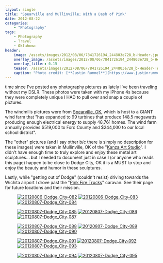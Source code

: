 ```yaml
---
layout: single
title: "Spearville and Mullinville; With a Dash of Pink"
date: 2012-08-22
categories:
    - "Photography"
tags:
    - Photography
    - Travel
    - Oklahoma
header:
    image: /assets/images/2012/08/06/7841726194_244803e728_b-Header.jpg
    overlay_image: /assets/images/2012/08/06/7841726194_244803e728_b-Header.jpg
    overlay_filter: 0.15
    teaser: /assets/images/2012/08/06/7841726194_244803e728_b-Header-Twitter.jpg 		# Shrink image to 575 width
    caption: "Photo credit: [**Justin Rummel**](https://www.justinrummel.com)"
---
```


time since I've posted any photography pictures as lately I've been traveling without my DSLR. These photos were taken with my iPhone 4s because they were completely unique I HAD to pull over and snap a couple of pictures.

The windmills pictures were from [Spearville, OK][future-of-spearville], which is host to a GIANT wind farm that "has expanded to 99 turbines that produce 148.5 megawatts producing enough electrical energy to supply 48,761 homes. The wind farm annually provides $519,000 to Ford County and $244,000 to our local school district".

The "other" pictures (and I say other b/c there is simply no description for these images) were taken in Mullinville, OK of the "[Kanza Art Studio][Kanza]". I didn't have enough time to truly explore and enjoy these metal art sculptures... but I needed to document just in case I (or anyone who reads this page) happen to be close to Dodge City, OK it is a MUST to stop and enjoy the beauty and humor in these sculptures.

Lastly, while "getting out of Dodge" (couldn't resist) driving towards the Wichita airport I drove past the "[Pink Fire Trucks][pinkfiretrucks]" caravan. See their page for future locations and their mission.

<figure class="third">
<a href="https://www.flickr.com/photos/justinrummel/7841725398/"><img src="https://farm9.static.flickr.com/8436/7841725398_1e124795ed_m.jpg" title="20120806-Dodge_City-082" /></a>
<a href="https://www.flickr.com/photos/justinrummel/7841726194/"><img src="https://farm8.static.flickr.com/7115/7841726194_244803e728_m.jpg" title="20120806-Dodge_City-083" /></a>
<a href="https://www.flickr.com/photos/justinrummel/7841730478/"><img src="https://farm9.static.flickr.com/8430/7841730478_df4c01bae7_m.jpg" title="20120807-Dodge_City-084" /></a>
</figure>
<figure class="third">
<a href="https://www.flickr.com/photos/justinrummel/7841736532/"><img src="https://farm9.static.flickr.com/8428/7841736532_45c2e5125b_m.jpg" title="20120807-Dodge_City-085" /></a>
<a href="https://www.flickr.com/photos/justinrummel/7841742202/"><img src="https://farm9.static.flickr.com/8290/7841742202_f74b3195e1_m.jpg" title="20120807-Dodge_City-086" /></a>
<a href="https://www.flickr.com/photos/justinrummel/7841746714/"><img src="https://farm8.static.flickr.com/7131/7841746714_23ab3f2f42_m.jpg" title="20120807-Dodge_City-087" /></a>
</figure>
<figure class="third">
<a href="https://www.flickr.com/photos/justinrummel/7841749996/"><img src="https://farm9.static.flickr.com/8438/7841749996_77c8435ce5_m.jpg" title="20120807-Dodge_City-088" /></a>
<a href="https://www.flickr.com/photos/justinrummel/7841752806/"><img src="https://farm8.static.flickr.com/7254/7841752806_9879734fec_m.jpg" title="20120807-Dodge_City-089" /></a>
<a href="https://www.flickr.com/photos/justinrummel/7841757486/"><img src="https://farm8.static.flickr.com/7124/7841757486_1a32101832_m.jpg" title="20120807-Dodge_City-090" /></a>
</figure>
<figure class="third">
<a href="https://www.flickr.com/photos/justinrummel/7841759258/"><img src="https://farm8.static.flickr.com/7270/7841759258_40f83044b7_m.jpg" title="20120807-Dodge_City-091" /></a>
<a href="https://www.flickr.com/photos/justinrummel/7841763032/"><img src="https://farm9.static.flickr.com/8282/7841763032_7ea5897224_m.jpg" title="20120807-Dodge_City-092" /></a>
<a href="https://www.flickr.com/photos/justinrummel/7841766116/"><img src="https://farm9.static.flickr.com/8445/7841766116_a503484017_m.jpg" title="20120807-Dodge_City-093" /></a>
</figure>
<figure class="third">
<a href="https://www.flickr.com/photos/justinrummel/7841769582/"><img src="https://farm9.static.flickr.com/8426/7841769582_0ccce55afd_m.jpg" title="20120807-Dodge_City-094" /></a>
<a href="https://www.flickr.com/photos/justinrummel/7841772248/"><img src="https://farm8.static.flickr.com/7263/7841772248_a99b8900e7_m.jpg" title="20120807-Dodge_City-095" /></a>
</figure>

[future-of-spearville]: http://www.spearville.org/future-of-spearville
[Kanza]: http://www.google.com/search?q=Kanza+Art+Studio
[pinkfiretrucks]: http://pinkfiretrucks.org
